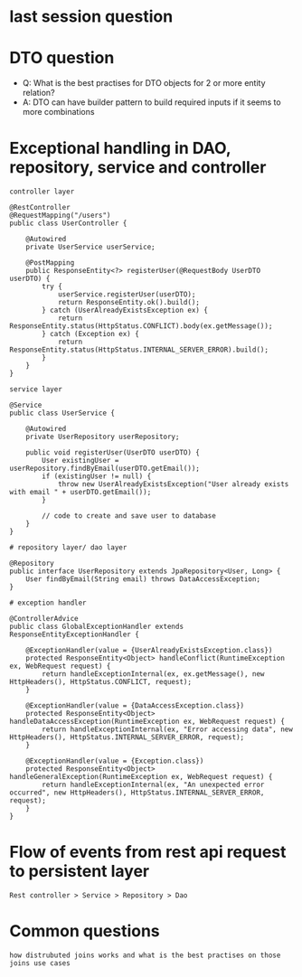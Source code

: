 # last session question


# DTO question
- Q: What is the best practises for DTO objects for 2 or more entity relation?
- A: DTO can have builder pattern to build required inputs if it seems to more combinations

# Exceptional handling in DAO, repository, service and controller 
    controller layer
```
@RestController
@RequestMapping("/users")
public class UserController {

    @Autowired
    private UserService userService;

    @PostMapping
    public ResponseEntity<?> registerUser(@RequestBody UserDTO userDTO) {
        try {
            userService.registerUser(userDTO);
            return ResponseEntity.ok().build();
        } catch (UserAlreadyExistsException ex) {
            return ResponseEntity.status(HttpStatus.CONFLICT).body(ex.getMessage());
        } catch (Exception ex) {
            return ResponseEntity.status(HttpStatus.INTERNAL_SERVER_ERROR).build();
        }
    }
}
```
    service layer
```
@Service
public class UserService {

    @Autowired
    private UserRepository userRepository;

    public void registerUser(UserDTO userDTO) {
        User existingUser = userRepository.findByEmail(userDTO.getEmail());
        if (existingUser != null) {
            throw new UserAlreadyExistsException("User already exists with email " + userDTO.getEmail());
        }

        // code to create and save user to database
    }
}
```
    # repository layer/ dao layer  
```
@Repository
public interface UserRepository extends JpaRepository<User, Long> {
    User findByEmail(String email) throws DataAccessException;
}
```
    
    # exception handler
```
@ControllerAdvice
public class GlobalExceptionHandler extends ResponseEntityExceptionHandler {

    @ExceptionHandler(value = {UserAlreadyExistsException.class})
    protected ResponseEntity<Object> handleConflict(RuntimeException ex, WebRequest request) {
        return handleExceptionInternal(ex, ex.getMessage(), new HttpHeaders(), HttpStatus.CONFLICT, request);
    }

    @ExceptionHandler(value = {DataAccessException.class})
    protected ResponseEntity<Object> handleDataAccessException(RuntimeException ex, WebRequest request) {
        return handleExceptionInternal(ex, "Error accessing data", new HttpHeaders(), HttpStatus.INTERNAL_SERVER_ERROR, request);
    }

    @ExceptionHandler(value = {Exception.class})
    protected ResponseEntity<Object> handleGeneralException(RuntimeException ex, WebRequest request) {
        return handleExceptionInternal(ex, "An unexpected error occurred", new HttpHeaders(), HttpStatus.INTERNAL_SERVER_ERROR, request);
    }
}
```

# Flow of events from rest api request to persistent layer 
    Rest controller > Service > Repository > Dao

# Common questions
    how distrubuted joins works and what is the best practises on those joins use cases
    
